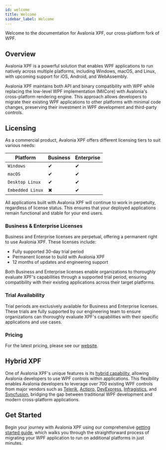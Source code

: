 ```yaml
---
id: welcome
title: Welcome
sidebar_label: Welcome
---
```


Welcome to the documentation for Avalonia XPF, our cross-platform fork of WPF. 

## Overview 

Avalonia XPF is a powerful solution that enables WPF applications to run natively across multiple platforms, including Windows, macOS, and Linux, with upcoming support for iOS, Android, and WebAssembly. 

Avalonia XPF maintains both API and binary compatibility with WPF while replacing the low-level WPF implementation (MilCore) with Avalonia's cross-platform rendering engine. This approach allows developers to migrate their existing WPF applications to other platforms with minimal code changes, preserving their investment in WPF development and third-party controls.

## Licensing

As a commercial product, Avalonia XPF offers different licensing tiers to suit various needs:

| Platform        | Business | Enterprise |
|---------------|-------|-------|
| `Windows` | ✔ | ✔ | 
| `macOS` | ✔ | ✔ | 
| `Desktop Linux` | ✔ | ✔ | 
| `Embedded Linux` | ✖ | ✔ | 

All applications built with Avalonia XPF will continue to work in perpetuity, regardless of license status. This ensures that your deployed applications remain functional and stable for your end users.

### Business & Enterprise Licenses
Business and Enterprise licenses are perpetual, offering a permanent right to use Avalonia XPF. These licenses include:

* Fully supported 30-day trial period
* Permanent license to build with Avalonia XPF
* 12 months of updates and engineering support

Both Business and Enterprise licenses enable organizations to thoroughly evaluate XPF's capabilities through a supported trial period, ensuring compatibility with their existing applications across their target platforms.

### Trial Availability
Trial periods are exclusively available for Business and Enterprise licenses. These trials are fully supported by our engineering team to ensure organizations can thoroughly evaluate XPF's capabilities with their specific applications and use cases.


### Pricing 
For the latest pricing, please see our [website](https://avaloniaui.net/xpf?utm_source=docs&utm_medium=referral&utm_content=welcome_link#pricing). 

## Hybrid XPF
One of Avalonia XPF's unique features is its [hybrid capability](embedding/xpf-in-avalonia.md), allowing Avalonia developers to use WPF controls within applications. This flexibility enables Avalonia developers to leverage over 700 existing WPF controls from major vendors such as [Telerik](https://www.telerik.com/), [Actipro](https://www.actiprosoftware.com/), [DevExpress](https://www.devexpress.com/), [Infragistics](https://www.infragistics.com/), and [Syncfusion](https://www.syncfusion.com/), bridging the gap between traditional WPF development and modern cross-platform applications.

## Get Started
Begin your journey with Avalonia XPF using our comprehensive [getting started guide](getting-started), which walks you through the straightforward process of migrating your WPF application to run on additional platforms in just minutes.



